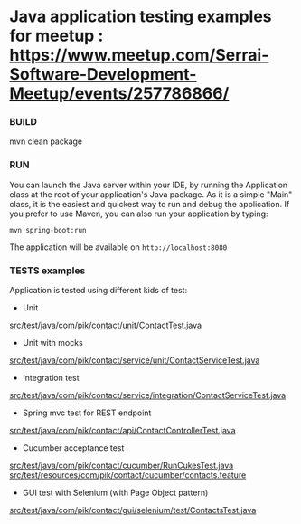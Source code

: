 

Java application testing examples for meetup : https://www.meetup.com/Serrai-Software-Development-Meetup/events/257786866/
=========================

### BUILD  

mvn clean package

### RUN

You can launch the Java server within your IDE, by running the Application class at the root of your application's Java package.
As it is a simple "Main" class, it is the easiest and quickest way to run and debug the application.
If you prefer to use Maven, you can also run your application by typing:

`mvn spring-boot:run`

The application will be available on `http://localhost:8080`


### TESTS examples

Application is tested using different kids of test:

* Unit

[src/test/java/com/pik/contact/unit/ContactTest.java](src/test/java/com/pik/contact/unit/ContactTest.java)

* Unit with mocks

[src/test/java/com/pik/contact/service/unit/ContactServiceTest.java](src/test/java/com/pik/contact/service/unit/ContactServiceTest.java)

* Integration test

[src/test/java/com/pik/contact/service/integration/ContactServiceTest.java](src/test/java/com/pik/contact/service/integration/ContactServiceTest.java)

* Spring mvc test for REST endpoint

[src/test/java/com/pik/contact/api/ContactControllerTest.java](src/test/java/com/pik/contact/api/ContactControllerTest.java)

* Cucumber acceptance test

[src/test/java/com/pik/contact/cucumber/RunCukesTest.java](src/test/java/com/pik/contact/cucumber/RunCukesTest.java)
[src/test/resources/com/pik/contact/cucumber/contacts.feature](src/test/resources/com/pik/contact/cucumber/contacts.feature)

* GUI test with Selenium (with Page Object pattern)

[src/test/java/com/pik/contact/gui/selenium/test/ContactsTest.java](src/test/java/com/pik/contact/gui/selenium/test/ContactsTest.java)



